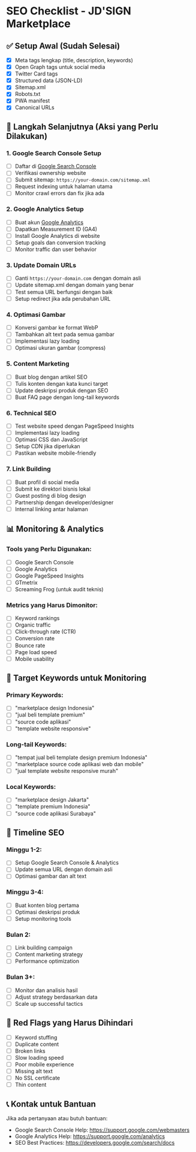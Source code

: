 # SEO Checklist - JD'SIGN Marketplace

## ✅ Setup Awal (Sudah Selesai)
- [x] Meta tags lengkap (title, description, keywords)
- [x] Open Graph tags untuk social media
- [x] Twitter Card tags
- [x] Structured data (JSON-LD)
- [x] Sitemap.xml
- [x] Robots.txt
- [x] PWA manifest
- [x] Canonical URLs

## 🔄 Langkah Selanjutnya (Aksi yang Perlu Dilakukan)

### 1. Google Search Console Setup
- [ ] Daftar di [Google Search Console](https://search.google.com/search-console)
- [ ] Verifikasi ownership website
- [ ] Submit sitemap: `https://your-domain.com/sitemap.xml`
- [ ] Request indexing untuk halaman utama
- [ ] Monitor crawl errors dan fix jika ada

### 2. Google Analytics Setup
- [ ] Buat akun [Google Analytics](https://analytics.google.com)
- [ ] Dapatkan Measurement ID (GA4)
- [ ] Install Google Analytics di website
- [ ] Setup goals dan conversion tracking
- [ ] Monitor traffic dan user behavior

### 3. Update Domain URLs
- [ ] Ganti `https://your-domain.com` dengan domain asli
- [ ] Update sitemap.xml dengan domain yang benar
- [ ] Test semua URL berfungsi dengan baik
- [ ] Setup redirect jika ada perubahan URL

### 4. Optimasi Gambar
- [ ] Konversi gambar ke format WebP
- [ ] Tambahkan alt text pada semua gambar
- [ ] Implementasi lazy loading
- [ ] Optimasi ukuran gambar (compress)

### 5. Content Marketing
- [ ] Buat blog dengan artikel SEO
- [ ] Tulis konten dengan kata kunci target
- [ ] Update deskripsi produk dengan SEO
- [ ] Buat FAQ page dengan long-tail keywords

### 6. Technical SEO
- [ ] Test website speed dengan PageSpeed Insights
- [ ] Implementasi lazy loading
- [ ] Optimasi CSS dan JavaScript
- [ ] Setup CDN jika diperlukan
- [ ] Pastikan website mobile-friendly

### 7. Link Building
- [ ] Buat profil di social media
- [ ] Submit ke direktori bisnis lokal
- [ ] Guest posting di blog design
- [ ] Partnership dengan developer/designer
- [ ] Internal linking antar halaman

## 📊 Monitoring & Analytics

### Tools yang Perlu Digunakan:
- [ ] Google Search Console
- [ ] Google Analytics
- [ ] Google PageSpeed Insights
- [ ] GTmetrix
- [ ] Screaming Frog (untuk audit teknis)

### Metrics yang Harus Dimonitor:
- [ ] Keyword rankings
- [ ] Organic traffic
- [ ] Click-through rate (CTR)
- [ ] Conversion rate
- [ ] Bounce rate
- [ ] Page load speed
- [ ] Mobile usability

## 🎯 Target Keywords untuk Monitoring

### Primary Keywords:
- [ ] "marketplace design Indonesia"
- [ ] "jual beli template premium"
- [ ] "source code aplikasi"
- [ ] "template website responsive"

### Long-tail Keywords:
- [ ] "tempat jual beli template design premium Indonesia"
- [ ] "marketplace source code aplikasi web dan mobile"
- [ ] "jual template website responsive murah"

### Local Keywords:
- [ ] "marketplace design Jakarta"
- [ ] "template premium Indonesia"
- [ ] "source code aplikasi Surabaya"

## 📅 Timeline SEO

### Minggu 1-2:
- [ ] Setup Google Search Console & Analytics
- [ ] Update semua URL dengan domain asli
- [ ] Optimasi gambar dan alt text

### Minggu 3-4:
- [ ] Buat konten blog pertama
- [ ] Optimasi deskripsi produk
- [ ] Setup monitoring tools

### Bulan 2:
- [ ] Link building campaign
- [ ] Content marketing strategy
- [ ] Performance optimization

### Bulan 3+:
- [ ] Monitor dan analisis hasil
- [ ] Adjust strategy berdasarkan data
- [ ] Scale up successful tactics

## 🚨 Red Flags yang Harus Dihindari

- [ ] Keyword stuffing
- [ ] Duplicate content
- [ ] Broken links
- [ ] Slow loading speed
- [ ] Poor mobile experience
- [ ] Missing alt text
- [ ] No SSL certificate
- [ ] Thin content

## 📞 Kontak untuk Bantuan

Jika ada pertanyaan atau butuh bantuan:
- Google Search Console Help: https://support.google.com/webmasters
- Google Analytics Help: https://support.google.com/analytics
- SEO Best Practices: https://developers.google.com/search/docs
